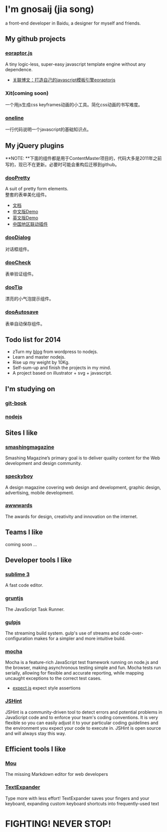 # I'm gnosaij (jia song)

a front-end developer in Baidu, a designer for myself and friends.

## My github projects

### [eoraptor.js](http://jias.github.io/eoraptor.js/)

A tiny logic-less, super-easy javascript template engine without any dependence.

* [关联博文：打造自己的javascript模板引擎eoraptorjs](http://www.joy-studio.com/javascript/my-eoraptorjs-template-engine-in-javascript.html)

### Xit(coming soon)

一个用js生成css keyframes动画的小工具。简化css动画的书写难度。

### [oneline](http://)

一行代码说明一个javascript的基础知识点。


## My jQuery plugins

**NOTE: **下面的组件都是用于ContentMaster项目的，代码大多是2011年之前写的，现已不在更新。必要时可能会重构后迁移到github。

### [dooPretty](http://joy-studio.com/demo/temp/dooPretty/doc/doopretty_doc.html)

A suit of pretty form elements.   
整套的表单美化组件。

* [文档](http://joy-studio.com/demo/temp/dooPretty/doc/doopretty_doc.html)
* [中文版Demo](http://joy-studio.com/demo/temp/dooPretty/demo-all-UI/demo.html)
* [英文版Demo](http://joy-studio.com/demo/temp/dooPretty/demo-all-UI2/demo.html)
* [中国地区联动插件](http://joy-studio.com/demo/temp/dooPretty/demo-location/demo_associated_select.html)

### [dooDialog](http://joy-studio.com/demo/temp/dooDialog/doc-and-demo/doc-and-demo.html)

对话框组件。

### [dooCheck](http://joy-studio.com/demo/temp/dooCheck/doc/doc.html)

表单验证组件。

### [dooTip](http://joy-studio.com/demo/temp/dooTip/doc-and-demo/doc-and-demo.html)

漂亮的小气泡提示组件。

### [dooAutosave](http://joy-studio.com/demo/temp/dooAutosave/doc-and-demo/doc-and-demo.html)

表单自动保存组件。


## Todo list for 2014

* zTurn my [blog](http://joy-studio.com) from wordpress to nodejs.
* Learn and master nodejs.
* Rise up my weight by 10Kg.
* Self-sum-up and finish the projects in my mind.
* A project based on illustrator + svg + javascript.

## I'm studying on

### [git-book](http://git-scm.com/book/zh)

### [nodejs](http://nodejs.org/)

## Sites I like

### [smashingmagazine](http://www.smashingmagazine.com/)

Smashing Magazine’s primary goal is to deliver quality content for the Web development and design community. 

### [speckyboy](http://speckyboy.com/)

A design magazine covering web design and development, graphic design, advertising, mobile development.

### [awwwards](http://www.awwwards.com)

The awards for design, creativity and innovation on the internet.

## Teams I like

coming soon ...

## Developer tools I like

### [sublime 3](https://sublime.wbond.net/installation#st3)

A fast code editor.

### [gruntjs](http://gruntjs.com/)

The JavaScript Task Runner.

### [gulpjs](http://gulpjs.com/)

The streaming build system. gulp's use of streams and code-over-configuration makes for a simpler and more intuitive build.

### [mocha](http://visionmedia.github.io/mocha/)

Mocha is a feature-rich JavaScript test framework running on node.js and the browser, making asynchronous testing simple and fun. Mocha tests run serially, allowing for flexible and accurate reporting, while mapping uncaught exceptions to the correct test cases.

* [expect.js](https://github.com/LearnBoost/expect.js) expect style assertions

### [JSHint](http://jshint.com/)

JSHint is a community-driven tool to detect errors and potential problems in JavaScript code and to enforce your team's coding conventions. It is very flexible so you can easily adjust it to your particular coding guidelines and the environment you expect your code to execute in. JSHint is open source and will always stay this way.

## Efficient tools I like

### [Mou](http://mouapp.com/)

The missing Markdown editor for web developers

### [TextExpander](https://smilesoftware.com/TextExpander/index.html)

Type more with less effort! TextExpander saves your fingers and your keyboard, expanding custom keyboard shortcuts into frequently-used text

# FIGHTING! NEVER STOP!
